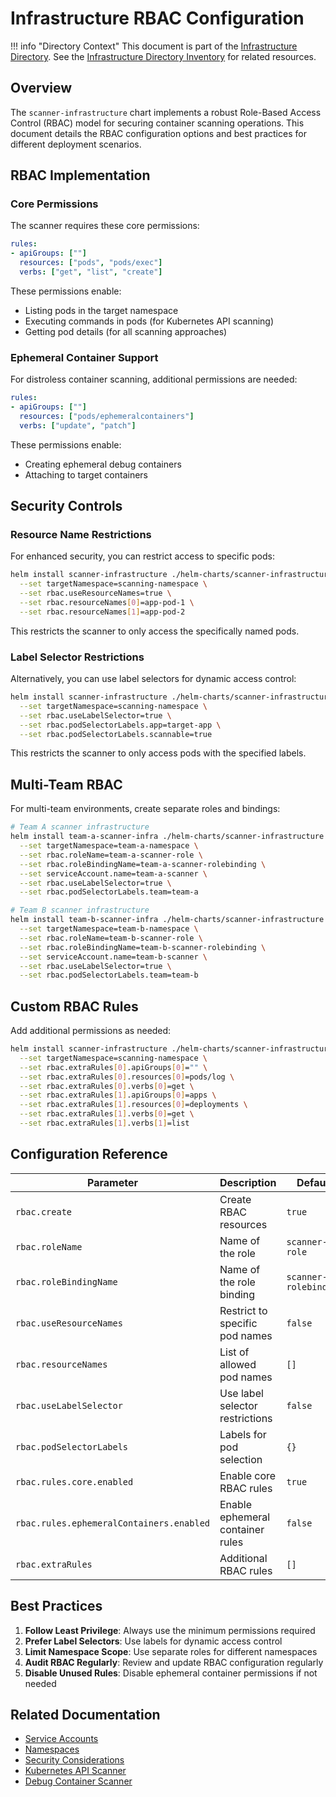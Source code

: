 # Infrastructure RBAC Configuration

!!! info "Directory Context"
    This document is part of the [Infrastructure Directory](index.md). See the [Infrastructure Directory Inventory](inventory.md) for related resources.

## Overview

The `scanner-infrastructure` chart implements a robust Role-Based Access Control (RBAC) model for securing container scanning operations. This document details the RBAC configuration options and best practices for different deployment scenarios.

## RBAC Implementation

### Core Permissions

The scanner requires these core permissions:

```yaml
rules:
- apiGroups: [""]
  resources: ["pods", "pods/exec"]
  verbs: ["get", "list", "create"]
```

These permissions enable:

- Listing pods in the target namespace
- Executing commands in pods (for Kubernetes API scanning)
- Getting pod details (for all scanning approaches)

### Ephemeral Container Support

For distroless container scanning, additional permissions are needed:

```yaml
rules:
- apiGroups: [""]
  resources: ["pods/ephemeralcontainers"]
  verbs: ["update", "patch"]
```

These permissions enable:

- Creating ephemeral debug containers
- Attaching to target containers

## Security Controls

### Resource Name Restrictions

For enhanced security, you can restrict access to specific pods:

```bash
helm install scanner-infrastructure ./helm-charts/scanner-infrastructure \
  --set targetNamespace=scanning-namespace \
  --set rbac.useResourceNames=true \
  --set rbac.resourceNames[0]=app-pod-1 \
  --set rbac.resourceNames[1]=app-pod-2
```

This restricts the scanner to only access the specifically named pods.

### Label Selector Restrictions

Alternatively, you can use label selectors for dynamic access control:

```bash
helm install scanner-infrastructure ./helm-charts/scanner-infrastructure \
  --set targetNamespace=scanning-namespace \
  --set rbac.useLabelSelector=true \
  --set rbac.podSelectorLabels.app=target-app \
  --set rbac.podSelectorLabels.scannable=true
```

This restricts the scanner to only access pods with the specified labels.

## Multi-Team RBAC

For multi-team environments, create separate roles and bindings:

```bash
# Team A scanner infrastructure
helm install team-a-scanner-infra ./helm-charts/scanner-infrastructure \
  --set targetNamespace=team-a-namespace \
  --set rbac.roleName=team-a-scanner-role \
  --set rbac.roleBindingName=team-a-scanner-rolebinding \
  --set serviceAccount.name=team-a-scanner \
  --set rbac.useLabelSelector=true \
  --set rbac.podSelectorLabels.team=team-a

# Team B scanner infrastructure
helm install team-b-scanner-infra ./helm-charts/scanner-infrastructure \
  --set targetNamespace=team-b-namespace \
  --set rbac.roleName=team-b-scanner-role \
  --set rbac.roleBindingName=team-b-scanner-rolebinding \
  --set serviceAccount.name=team-b-scanner \
  --set rbac.useLabelSelector=true \
  --set rbac.podSelectorLabels.team=team-b
```

## Custom RBAC Rules

Add additional permissions as needed:

```bash
helm install scanner-infrastructure ./helm-charts/scanner-infrastructure \
  --set targetNamespace=scanning-namespace \
  --set rbac.extraRules[0].apiGroups[0]="" \
  --set rbac.extraRules[0].resources[0]=pods/log \
  --set rbac.extraRules[0].verbs[0]=get \
  --set rbac.extraRules[1].apiGroups[0]=apps \
  --set rbac.extraRules[1].resources[0]=deployments \
  --set rbac.extraRules[1].verbs[0]=get \
  --set rbac.extraRules[1].verbs[1]=list
```

## Configuration Reference

| Parameter | Description | Default | Required |
|-----------|-------------|---------|----------|
| `rbac.create` | Create RBAC resources | `true` | No |
| `rbac.roleName` | Name of the role | `scanner-role` | No |
| `rbac.roleBindingName` | Name of the role binding | `scanner-rolebinding` | No |
| `rbac.useResourceNames` | Restrict to specific pod names | `false` | No |
| `rbac.resourceNames` | List of allowed pod names | `[]` | No |
| `rbac.useLabelSelector` | Use label selector restrictions | `false` | No |
| `rbac.podSelectorLabels` | Labels for pod selection | `{}` | No |
| `rbac.rules.core.enabled` | Enable core RBAC rules | `true` | No |
| `rbac.rules.ephemeralContainers.enabled` | Enable ephemeral container rules | `false` | No |
| `rbac.extraRules` | Additional RBAC rules | `[]` | No |

## Best Practices

1. **Follow Least Privilege**: Always use the minimum permissions required
2. **Prefer Label Selectors**: Use labels for dynamic access control
3. **Limit Namespace Scope**: Use separate roles for different namespaces
4. **Audit RBAC Regularly**: Review and update RBAC configuration regularly
5. **Disable Unused Rules**: Disable ephemeral container permissions if not needed

## Related Documentation

- [Service Accounts](service-accounts.md)
- [Namespaces](namespaces.md)
- [Security Considerations](../security/index.md)
- [Kubernetes API Scanner](../scanner-types/standard-scanner.md)
- [Debug Container Scanner](../scanner-types/distroless-scanner.md)
